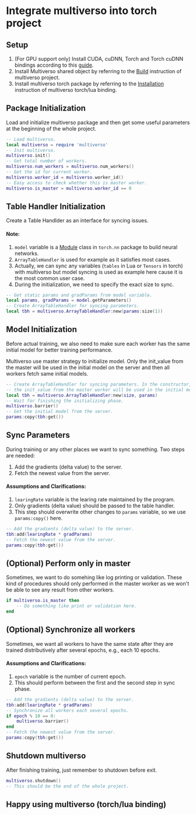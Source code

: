 # Integrate multiverso into torch project

## Setup

1. (For GPU support only) Install CUDA, cuDNN, Torch and Torch cuDNN bindings
   according to this
   [guide](https://github.com/Microsoft/fb.resnet.torch/blob/multiverso/INSTALL.md).
1. Install Multiverso shared object by referring to the
   [Build](https://github.com/Microsoft/multiverso#build) instruction of multiverso project.
1. Install multiverso torch package by referring to the
   [Installation](https://github.com/Microsoft/multiverso/wiki/Multiverso-Torch-Lua-Binding#installation) instruction of multiverso torch/lua
   binding.

## Package Initialization

Load and initialize multiverso package and then get some useful parameters at
the beginning of the whole project.

```lua
-- Load multiverso.
local multiverso = require 'multiverso'
-- Init multiverso.
multiverso.init()
-- Get total number of workers.
multiverso.num_workers = multiverso.num_workers()
-- Get the id for current worker.
multiverso.worker_id = multiverso.worker_id()
-- Easy access to check whether this is master worker.
multiverso.is_master = multiverso.worker_id == 0
```

## Table Handler Initialization

Create a Table Handlder as an interface for syncing issues.

#### Note:

1. `model` variable is a
   [Module](https://github.com/torch/nn/blob/master/doc/module.md#module)
   class in `torch.nn` package to build neural networks.
1. `ArrayTableHandler` is used for example as it satisfies most cases.
1. Actually, we can sync any variables (`tables` in Lua or `Tensors` in torch)
   with multiverso but model syncing is used as example here cause it is the
   most common user case.
1. During the initialization, we need to specify the exact size to sync.

```lua
-- Get static params and gradParams from model variable.
local params, gradParams = model.getParameters()
-- Create ArrayTableHandler for syncing parameters.
local tbh = multiverso.ArrayTableHandler:new(params:size(1))
```

## Model Initialization

Before actual training, we also need to make sure each worker has the same
initial model for better training performance.

Multiverso use master strategy to initialize model.  Only the init_value from
the master will be used in the initial model on the server and then all workers
fetch same initial models.

```lua
-- Create ArrayTableHandler for syncing parameters. In the constructor, Only
-- the init_value from the master worker will be used in the initial model
local tbh = multiverso.ArrayTableHandler:new(size, params)
-- Wait for finishing the initializing phase.
multiverso.barrier()
-- Get the initial model from the server.
params:copy(tbh:get())
```

## Sync Parameters

During training or any other places we want to sync something. Two steps are
needed:

1. Add the gradients (delta value) to the server.
1. Fetch the newest value from the server.

#### Assumptions and Clarifications:

1. `learingRate` variable is the learing rate maintained by the program.
1. Only gradients (delta value) should be passed to the table handler.
1. This step should overwrite other changes to `params` variable, so we use
   `params:copy()` here.

```lua
-- Add the gradients (delta value) to the server.
tbh:add(learingRate * gradParams)
-- Fetch the newest value from the server.
params:copy(tbh:get())
```

## (Optional) Perform only in master

Sometimes, we want to do somehing like log printing or validation. These kind
of procedures should only performed in the master worker as we won't be able to
see any result from other workers.

```lua
if multiverso.is_master then
    -- Do something like print or validation here.
end
```

## (Optional) Synchronize all workers

Sometimes, we want all workers to have the same state after they are trained
distributively after several epochs, e.g., each 10 epochs.

#### Assumptions and Clarifications:

1. `epoch` variable is the number of current epoch.
2. This should perform between the first and the second step in sync phase.

```lua
-- Add the gradients (delta value) to the server.
tbh:add(learingRate * gradParams)
-- Synchronize all workers each several epochs.
if epoch % 10 == 0:
    multiverso.barrier()
end
-- Fetch the newest value from the server.
params:copy(tbh:get())
```

## Shutdown multiverso

After finishing training, just remember to shutdown before exit.

```lua
multiverso.shutdown()
-- This should be the end of the whole project.
```

## Happy using multiverso (torch/lua binding)
